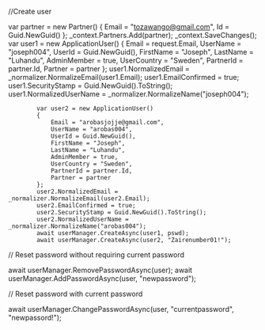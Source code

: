//Create user

var partner = new Partner()
            {
                Email = "tozawango@gmail.com",
                Id = Guid.NewGuid()
            };
            _context.Partners.Add(partner);
            _context.SaveChanges();
            var user1 = new ApplicationUser()
            {
                Email = request.Email,
                UserName = "joseph004",
                UserId = Guid.NewGuid(),
                FirstName = "Joseph",
                LastName = "Luhandu",
                AdminMember = true,
                UserCountry = "Sweden",
                PartnerId = partner.Id,
                Partner = partner
            };
            user1.NormalizedEmail = _normalizer.NormalizeEmail(user1.Email);
            user1.EmailConfirmed = true;
            user1.SecurityStamp = Guid.NewGuid().ToString();
            user1.NormalizedUserName = _normalizer.NormalizeName("joseph004");

            var user2 = new ApplicationUser()
            {
                Email = "arobasjojje@gmail.com",
                UserName = "arobas004",
                UserId = Guid.NewGuid(),
                FirstName = "Joseph",
                LastName = "Luhandu",
                AdminMember = true,
                UserCountry = "Sweden",
                PartnerId = partner.Id,
                Partner = partner
            };
            user2.NormalizedEmail = _normalizer.NormalizeEmail(user2.Email);
            user2.EmailConfirmed = true;
            user2.SecurityStamp = Guid.NewGuid().ToString();
            user2.NormalizedUserName = _normalizer.NormalizeName("arobas004");
            await userManager.CreateAsync(user1, pswd);
            await userManager.CreateAsync(user2, "Zairenumber01!");

// Reset password without requiring current password

 await userManager.RemovePasswordAsync(user);
 await userManager.AddPasswordAsync(user, "newpassword");

// Reset password with current password

 await userManager.ChangePasswordAsync(user, "currentpassword", "newpassord!");